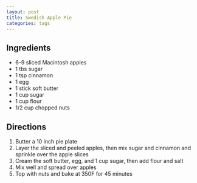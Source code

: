 ```yaml
---
layout: post
title: Swedish Apple Pie
categories: tags
---
```


## Ingredients 

- 6-9 sliced Macintosh apples
- 1 tbs sugar
- 1 tsp cinnamon
- 1 egg
- 1 stick soft butter
- 1 cup sugar
- 1 cup flour
- 1/2 cup chopped nuts

## Directions

1. Butter a 10 inch pie plate
2. Layer the sliced and peeled apples, then mix sugar and cinnamon and sprinkle over the apple slices
3. Cream the soft butter, egg, and 1 cup sugar, then add flour and salt
4. Mix well and spread over apples
5. Top with nuts and bake at 350F for 45 minutes
